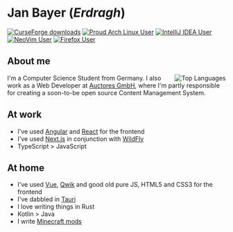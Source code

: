 # Jan Bayer (*Erdragh*)

[![CurseForge downloads](https://cf.way2muchnoise.eu/author/Erdragh.svg?badge_style=for_the_badge)](https://legacy.curseforge.com/members/Erdragh/projects)
[![Proud Arch Linux User](https://img.shields.io/badge/Arch_Linux-1793D1?style=for-the-badge&logo=arch-linux&logoColor=white)](https://archlinux.org)
[![IntelliJ IDEA User](https://img.shields.io/badge/IntelliJ_IDEA-000000.svg?style=for-the-badge&logo=intellij-idea&logoColor=white)](https://www.jetbrains.com/idea/)
[![NeoVim User](https://img.shields.io/badge/NeoVim-%2357A143.svg?&style=for-the-badge&logo=neovim&logoColor=white)](https://neovim.io/)
[![Firefox User](https://img.shields.io/badge/Firefox-FF7139?style=for-the-badge&logo=Firefox-Browser&logoColor=white)](https://www.mozilla.org/en-US/firefox/)

## About me

<picture>
  <source
    srcset="https://github-readme-stats.vercel.app/api/top-langs/?username=erdragh&show_icons=true&theme=dark"
    media="(prefers-color-scheme: dark)"
  />
  <source
    srcset="https://github-readme-stats.vercel.app/api/top-langs/?username=erdragh&show_icons=true"
    media="(prefers-color-scheme: light), (prefers-color-scheme: no-preference)"
  />
  <img align="right" alt="Top Languages" src="https://github-readme-stats.vercel.app/api/top-langs/?username=erdragh&show_icons=true" />
</picture>

I'm a Computer Science Student from Germany. I also work as a Web Developer at [Auctores GmbH](https://auctores.de), where I'm partly responsible for creating a soon-to-be open source Content Management System.

## At work

- I've used [Angular](https://angular.io/) and [React](https://react.dev/) for the frontend
- I've used [Next.js](https://nextjs.org/) in conjunction with [WildFly](https://www.wildfly.org/)
- TypeScript > JavaScript

## At home

- I've used [Vue](https://vuejs.org), [Qwik](https://qwik.builder.io/docs/) and good old pure JS, HTML5 and CSS3 for the frontend
- I've dabbled in [Tauri](https://tauri.app)
- I love writing things in Rust
- Kotlin > Java
- I write [Minecraft mods](https://modrinth.com/user/Erdragh)
